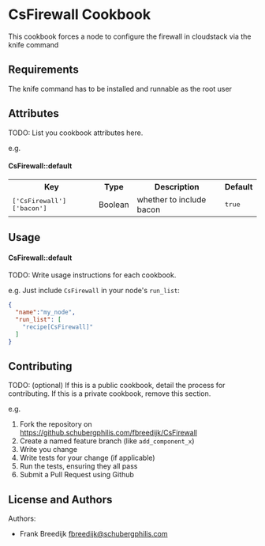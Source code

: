 CsFirewall Cookbook
===================
This cookbook forces a node to configure the firewall in cloudstack via the 
knife command

Requirements
------------
The knife command has to be installed and runnable as the root user

Attributes
----------
TODO: List you cookbook attributes here.

e.g.
#### CsFirewall::default
<table>
  <tr>
    <th>Key</th>
    <th>Type</th>
    <th>Description</th>
    <th>Default</th>
  </tr>
  <tr>
    <td><tt>['CsFirewall']['bacon']</tt></td>
    <td>Boolean</td>
    <td>whether to include bacon</td>
    <td><tt>true</tt></td>
  </tr>
</table>

Usage
-----
#### CsFirewall::default
TODO: Write usage instructions for each cookbook.

e.g.
Just include `CsFirewall` in your node's `run_list`:

```json
{
  "name":"my_node",
  "run_list": [
    "recipe[CsFirewall]"
  ]
}
```

Contributing
------------
TODO: (optional) If this is a public cookbook, detail the process for contributing. If this is a private cookbook, remove this section.

e.g.
1. Fork the repository on https://github.schubergphilis.com/fbreedijk/CsFirewall
2. Create a named feature branch (like `add_component_x`)
3. Write you change
4. Write tests for your change (if applicable)
5. Run the tests, ensuring they all pass
6. Submit a Pull Request using Github

License and Authors
-------------------
Authors: 
* Frank Breedijk <fbreedijk@schubergphilis.com>
